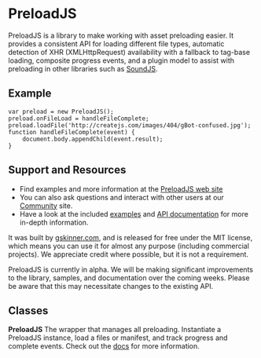 # PreloadJS

PreloadJS is a library to make working with asset preloading easier. It provides a consistent API for loading different file types, automatic detection of XHR (XMLHttpRequest) availability with a fallback to tag-base loading, composite progress events, and a plugin model to assist with preloading in other libraries such as [SoundJS](http://www.soundjs.com).

## Example
	var preload = new PreloadJS();
	preload.onFileLoad = handleFileComplete;
	preload.loadFile('http://createjs.com/images/404/gBot-confused.jpg');
	function handleFileComplete(event) {
		document.body.appendChild(event.result);
	}


## Support and Resources
* Find examples and more information at the [PreloadJS web site](http://www.preloadjs.com/)
* You can also ask questions and interact with other users at our [Community](http://community.createjs.com) site.
* Have a look at the included [examples](https://github.com/CreateJS/PreloadJS/tree/master/examples) and [API documentation](http://createjs.com/Docs/PreloadJS/) for more in-depth information.

It was built by [gskinner.com](http://www.gskinner.com), and is released for free under the MIT license, which means you can use it for almost any purpose (including commercial projects). We appreciate credit where possible, but it is not a requirement.

PreloadJS is currently in alpha. We will be making significant improvements to the library, samples, and documentation over the coming weeks. Please be aware that this may necessitate changes to the existing API.


## Classes

**PreloadJS**
The wrapper that manages all preloading. Instantiate a PreloadJS instance, load a files or manifest, and track progress and complete events. Check out the [docs](http://createjs.com/Docs/PreloadJS/) for more information.